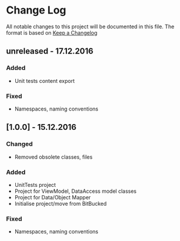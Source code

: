 # Change Log
All notable changes to this project will be documented in this file.
The format is based on [Keep a Changelog](http://keepachangelog.com/) 

## unreleased - 17.12.2016

### Added
- Unit tests content export 

### Fixed
- Namespaces, naming conventions

## [1.0.0] - 15.12.2016

### Changed
- Removed obsolete classes, files

### Added
- UnitTests project
- Project for ViewModel, DataAccess model classes 
- Project for Data/Object Mapper  
- Initialise project/move from BitBucked

### Fixed
- Namespaces, naming conventions